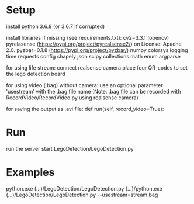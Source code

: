 # Setup

install python 3.6.8 (or 3.6.7 if corrupted)

install libraries if missing (see requirements.txt):
cv2=3.3.1 (opencv)
pyrelasense (https://pypi.org/project/pyrealsense2/) on License: Apache 2.0.
pyzbar=0.1.8 (https://pypi.org/project/pyzbar/)
numpy
colorsys
logging
time
requests
config
shapely
json
scipy
collections
math
enum
argparse

for using life stream: 
	connect realsense camera 
	place four QR-codes to set the lego detection board

for using video (.bag) without camera:
	use an optional parameter 'usestream' with the .bag file name
(Note: .bag file can be recorded with RecordVideo/RecordVideo.py using realsense camera)

for saving the output as .avi file:
	def run(self, record_video=True):

# Run

run the server
start LegoDetection/LegoDetection.py

# Examples
python.exe (...)/LegoDetection/LegoDetection.py
(...)/python.exe (...)/LegoDetection/LegoDetection.py --usestream=stream.bag
